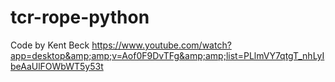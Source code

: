 # tcr-rope-python
Code by Kent Beck https://www.youtube.com/watch?app=desktop&amp;amp;v=Aof0F9DvTFg&amp;amp;list=PLlmVY7qtgT_nhLyIbeAaUlFOWbWT5y53t
